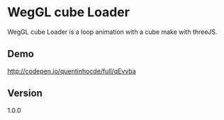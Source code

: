 # WegGL cube Loader

WegGL cube Loader is a loop animation with a cube make with threeJS.


## Demo

<a href="http://codepen.io/quentinhocde/full/qEvvba">http://codepen.io/quentinhocde/full/qEvvba</a>

## Version

1.0.0






